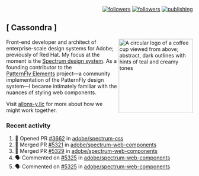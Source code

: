 <p align="right"><a rel="me" href="https://front-end.social/@castastrophe">
    <img alt="followers" title="Follow me on Mastodon" src="https://img.shields.io/mastodon/follow/109297102751309835?domain=https%3A%2F%2Ffront-end.social&label=Follow&logo=mastodon&logoColor=white&style=for-the-badge&labelColor=008080&color=006969"/></a>
  <a href="https://codepen.io/castastrophe/">
    <img alt="followers" title="Follow me on CodePen" src="https://img.shields.io/badge/23-1?color=640464&labelColor=7c007c&style=for-the-badge&logo=codepen&label=Follow"/></a>
<a href="https://castastrophe.medium.com/">
    <img alt="publishing" title="View articles on Medium" src="https://img.shields.io/badge/107-1?color=666&labelColor=444&label=subscribe&logo=medium&logoColor=white&style=for-the-badge"/></a>
</p>

## [&nbsp;Cassondra&nbsp;]

<img align="right" src="https://github-production-user-asset-6210df.s3.amazonaws.com/1840295/253016758-ba468774-1cd3-42c2-8f43-947b5eeb5edf.png" height="200" alt="A circular logo of a coffee cup viewed from above; abstract, dark outlines with hints of teal and creamy tones">

Front-end developer and architect of enterprise-scale design systems for Adobe; previously of Red Hat. My focus at the moment is the [Spectrum design system](https://github.com/adobe/spectrum-css). As a founding contributor to the [PatternFly&nbsp;Elements](https://github.com/patternfly/patternfly-elements) project&mdash;a community implementation of the PatternFly design system&mdash;I became intimately familiar with the nuances of styling web components.

Visit [allons-y.llc](http://allons-y.llc/) for more about how we might work together.

### Recent activity

<!--START_SECTION:activity-->
1. 💪 Opened PR [#3662](https://github.com/adobe/spectrum-css/pull/3662) in [adobe/spectrum-css](https://github.com/adobe/spectrum-css)
2. 🎉 Merged PR [#5321](https://github.com/adobe/spectrum-web-components/pull/5321) in [adobe/spectrum-web-components](https://github.com/adobe/spectrum-web-components)
3. 🎉 Merged PR [#5329](https://github.com/adobe/spectrum-web-components/pull/5329) in [adobe/spectrum-web-components](https://github.com/adobe/spectrum-web-components)
4. 🗣 Commented on [#5325](https://github.com/adobe/spectrum-web-components/pull/5325#issuecomment-2779333106) in [adobe/spectrum-web-components](https://github.com/adobe/spectrum-web-components)
5. 🗣 Commented on [#5325](https://github.com/adobe/spectrum-web-components/pull/5325#issuecomment-2779279509) in [adobe/spectrum-web-components](https://github.com/adobe/spectrum-web-components)
<!--END_SECTION:activity-->
